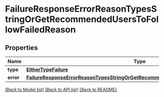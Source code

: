 # FailureResponseErrorReasonTypesStringOrGetRecommendedUsersToFollowFailedReason

## Properties
Name | Type | Description | Notes
------------ | ------------- | ------------- | -------------
**type** | [**EitherTypeFailure**](EitherTypeFailure.md) |  | 
**error** | [**FailureResponseErrorReasonTypesStringOrGetRecommendedUsersToFollowFailedReasonError**](FailureResponseErrorReasonTypesStringOrGetRecommendedUsersToFollowFailedReasonError.md) |  | 

[[Back to Model list]](../README.md#documentation-for-models) [[Back to API list]](../README.md#documentation-for-api-endpoints) [[Back to README]](../README.md)



